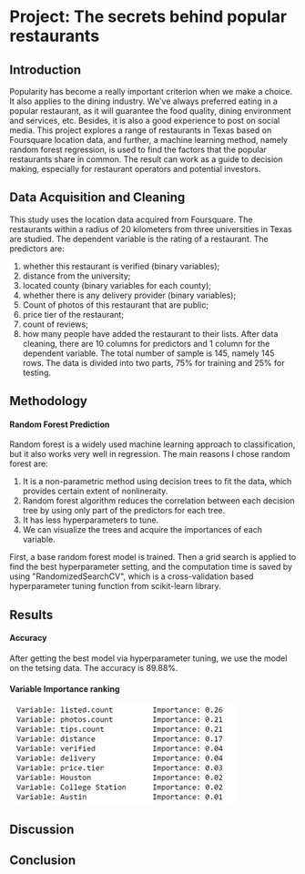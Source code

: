 # Project: The secrets behind popular restaurants

## Introduction
Popularity has become a really important criterion when we make a choice. It also applies to the dining industry. We've always preferred eating in a popular restaurant, as it will guarantee the food quality, dining environment and services, etc. Besides, it is also a good experience to post on social media. This project explores a range of restaurants in Texas based on Foursquare location data, and further, a machine learning method, namely random forest regression, is used to find the factors that the popular restaurants share in common. The result can work as a guide to decision making, especially for restaurant operators and potential investors.

## Data Acquisition and Cleaning
This study uses the location data acquired from Foursquare. The restaurants within a radius of 20 kilometers from three universities in Texas are studied. 
The dependent variable is the rating of a restaurant. The predictors are:
   1. whether this restaurant is verified (binary variables);
   2. distance from the university;
   3. located county (binary variables for each county);
   4. whether there is any delivery provider (binary variables);
   5. Count of photos of this restaurant that are public;
   6. price tier of the restaurant;
   7. count of reviews;
   8. how many people have added the restaurant to their lists.
 After data cleaning, there are 10 columns for predictors and 1 column for the dependent variable. The total number of sample is 145, namely 145 rows.
 The data is divided into two parts, 75% for training and 25% for testing.

## Methodology
#### Random Forest Prediction
Random forest is a widely used machine learning approach to classification, but it also works very well in regression. The main reasons I chose random forest are: 
   1. It is a non-parametric method using decision trees to fit the data, which provides certain extent of nonlineraity. 
   2. Random forest algorithm reduces the correlation between each decision tree by using only part of the predictors for each tree.
   3. It has less hyperparameters to tune.
   4. We can visualize the trees and acquire the importances of each variable.
   
First, a base random forest model is trained. Then a grid search is applied to find the best hyperparameter setting, and the computation time is saved by using "RandomizedSearchCV", which is a cross-validation based hyperparameter tuning function from scikit-learn library.

## Results
#### Accuracy
After getting the best model via hyperparameter tuning, we use the model on the tetsing data. The accuracy is 89.88%.

#### Variable Importance ranking
![Variable Importances](https://github.com/YuhaoGit/IBM-data-science-course/blob/master/v.png)

## Discussion

## Conclusion
